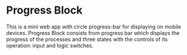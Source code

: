# Progress Block

This is a mini web app with circle progress-bar for displaying on mobile devices. Progress Block consists from progress bar which displays the progress of the processes and three states with the controls of its operation: input and logic switches.

